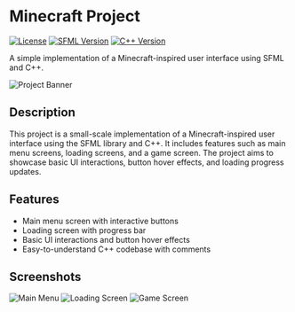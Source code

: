 # Minecraft Project

[![License](https://img.shields.io/badge/license-MIT-blue.svg)](LICENSE)
[![SFML Version](https://img.shields.io/badge/SFML-2.5.1-green.svg)](https://www.sfml-dev.org/)
[![C++ Version](https://img.shields.io/badge/C++-17-blue.svg)](https://en.cppreference.com/w/cpp/17)

A simple implementation of a Minecraft-inspired user interface using SFML and C++.

![Project Banner](images/project_banner.png)

## Description

This project is a small-scale implementation of a Minecraft-inspired user interface using the SFML library and C++. It includes features such as main menu screens, loading screens, and a game screen. The project aims to showcase basic UI interactions, button hover effects, and loading progress updates.

## Features

- Main menu screen with interactive buttons
- Loading screen with progress bar
- Basic UI interactions and button hover effects
- Easy-to-understand C++ codebase with comments

## Screenshots

![Main Menu](images/main_menu.png)
![Loading Screen](images/loading_screen.png)
![Game Screen](images/game_screen.png)
